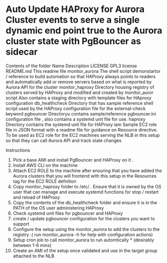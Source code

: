 # Auto Update HAProxy for Aurora Cluster events to serve a single dynamic end point true to the Aurora cluster state with PgBouncer as sidecar

Contents of the folder 
Name 	   			Description
LICENSE    			GPL3 license
README.md  			This readme file 
monitor_aurora			The shell script demonstartor / reference to build automation so that HAProxy always points to readers
				and automatically add or remove servers based on what is reported by Aurora API for the cluster
monitor_haproxy			Directory housing registry of clusters served by HAProxy and modified and created by monitor_auror script
				Also contains a staging directory with template files for HAproxy configuration 
db_healthcheck			Directory that has sample reference shell script used by the HAProxy configuration file for the external-check keyword
pgbouncer			Directoryu contains sample/reference pgbouncer.ini configuration file , also contains a systemd unit file for use. 
haproxy				Directory contains the systemd unit file for HAProxy 
iam				Sample EC2 role file in JSON format with a readme file for guidance on Resource directive. To be used as EC2 role for the EC2 machines serving the NLB in this setup
				so that they can call Aurora API and track state changes

Instructions 
1. Pick a base AMI and install PgBouncer and HAProxy on it . 
2. Install AWS CLI on the machine
3. Attach EC2 ROLE to the machine after ensuring that you have added the Aurora clusters that you will frontend with this setup in the Resources tag for the EC2 ROLE defnition
4. Copy monitor_haproxy folder to /etc/ . Ensure that it is owned by the OS user that can manage and execute systemd functions for stop / restart and reload of HAProxy
5. Copy the contents of the db_healthcheck folder and ensure it is in the PATH of the OS user administering HAProxy 
6. Check systemd unit files for pgbouncer and HAProxy 
7. create / update pgbouncer configuration for the clusters you want to support 
8. Configure the setup using the monitor_aurora to add the clusters to the registry .( run monitor_aurora -h for help with configuration actions) 
9. Setup cron job to call monitor_aurora to run automtically * (desirably between 1-6 mins)
10. Create an AMI of the setup once validated and use in the target group attached to the NLB
